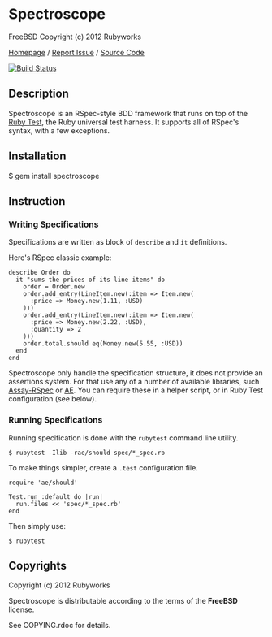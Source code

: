 # Spectroscope

FreeBSD Copyright (c) 2012 Rubyworks

[Homepage](http://rubyworks.github.com/spectroscope) /
[Report Issue](http://github.com/rubyworks/spectroscope/issues) /
[Source Code](http://github.com/rubyworks/spectroscope)

[![Build Status](https://secure.travis-ci.org/rubyworks/spectroscope.png)](http://travis-ci.org/rubyworks/spectroscope)


## Description

Spectroscope is an RSpec-style BDD framework that runs on top of the [Ruby Test](http://rubyworks.github.com/rubytest),
the Ruby universal test harness. It supports all of RSpec's syntax, with a
few exceptions.


## Installation

  $ gem install spectroscope


## Instruction

### Writing Specifications

Specifications are written as block of `describe` and `it` definitions.

Here's RSpec classic example:

    describe Order do
      it "sums the prices of its line items" do
        order = Order.new
        order.add_entry(LineItem.new(:item => Item.new(
          :price => Money.new(1.11, :USD)
        )))
        order.add_entry(LineItem.new(:item => Item.new(
          :price => Money.new(2.22, :USD),
          :quantity => 2
        )))
        order.total.should eq(Money.new(5.55, :USD))
      end
    end

Spectroscope only handle the specification structure, it does not provide an
assertions system. For that use any of a number of available libraries,
such [Assay-RSpec](http://rubyworks.github.com/assay-rspec) or [AE](http://rubyworks.github.com/ae).
You can require these in a helper script, or in Ruby Test configuration (see below).

### Running Specifications

Running specification is done with the `rubytest` command line utility.

    $ rubytest -Ilib -rae/should spec/*_spec.rb

To make things simpler, create a `.test` configuration file.

    require 'ae/should'

    Test.run :default do |run|
      run.files << 'spec/*_spec.rb'
    end

Then simply use:

    $ rubytest


## Copyrights

Copyright (c) 2012 Rubyworks

Spectroscope is distributable according to the terms of the **FreeBSD** license.

See COPYING.rdoc for details.


